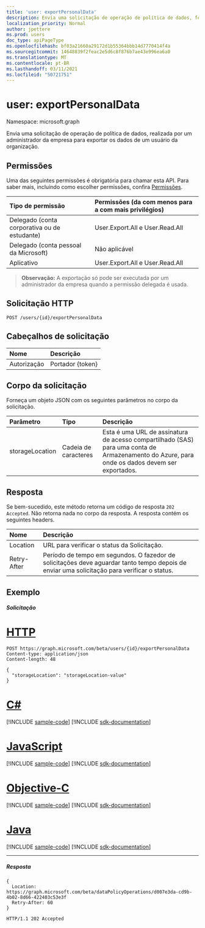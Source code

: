 ```yaml
---
title: 'user: exportPersonalData'
description: Envia uma solicitação de operação de política de dados, feita por um Administrador da Empresa para exportar dados de um usuário organizacional.
localization_priority: Normal
author: jpettere
ms.prod: users
doc_type: apiPageType
ms.openlocfilehash: bf03a21660a29172d1b55364bbb14d7770414f4a
ms.sourcegitcommit: 14648839f2feac2e5d6c8f876b7ae43e996ea6a0
ms.translationtype: MT
ms.contentlocale: pt-BR
ms.lasthandoff: 03/11/2021
ms.locfileid: "50721751"
---
```

# <a name="user-exportpersonaldata"></a>user: exportPersonalData

Namespace: microsoft.graph

Envia uma solicitação de operação de política de dados, realizada por um administrador da empresa para exportar os dados de um usuário da organização.

## <a name="permissions"></a>Permissões
Uma das seguintes permissões é obrigatória para chamar esta API. Para saber mais, incluindo como escolher permissões, confira [Permissões](/graph/permissions-reference).

|Tipo de permissão      | Permissões (da com menos para a com mais privilégios)              |
|:--------------------|:---------------------------------------------------------|
|Delegado (conta corporativa ou de estudante) |  User.Export.All e User.Read.All  |
|Delegado (conta pessoal da Microsoft) |  Não aplicável  |
|Aplicativo | User.Export.All e User.Read.All |

>**Observação:** A exportação só pode ser executada por um administrador da empresa quando a permissão delegada é usada.

## <a name="http-request"></a>Solicitação HTTP
<!-- { "blockType": "ignored" } -->
```http
POST /users/{id}/exportPersonalData

```
## <a name="request-headers"></a>Cabeçalhos de solicitação
| Nome       | Descrição |
|:---------------|:----------|
| Autorização  | Portador {token}|

## <a name="request-body"></a>Corpo da solicitação
Forneça um objeto JSON com os seguintes parâmetros no corpo da solicitação.

| Parâmetro    | Tipo   |Descrição |
|:---------------|:--------|:----------|
|storageLocation|Cadeia de caracteres|Esta é uma URL de assinatura de acesso compartilhado (SAS) para uma conta de Armazenamento do Azure, para onde os dados devem ser exportados.|

## <a name="response"></a>Resposta
Se bem-sucedido, este método retorna um código de resposta `202 Accepted`. Não retorna nada no corpo da resposta. A resposta contém os seguintes headers.

| Nome       | Descrição |
|:---------------|:----------|
| Location  | URL para verificar o status da Solicitação. |
| Retry-After  | Período de tempo em segundos. O fazedor de solicitações deve aguardar tanto tempo depois de enviar uma solicitação para verificar o status. |


## <a name="example"></a>Exemplo
##### <a name="request"></a>Solicitação

# <a name="http"></a>[HTTP](#tab/http)
<!-- {
  "blockType": "request",
  "name": "user_exportpersonaldata"
}-->
```http
POST https://graph.microsoft.com/beta/users/{id}/exportPersonalData
Content-type: application/json
Content-length: 48

{
  "storageLocation": "storageLocation-value"
}
```
# <a name="c"></a>[C#](#tab/csharp)
[!INCLUDE [sample-code](../includes/snippets/csharp/user-exportpersonaldata-csharp-snippets.md)]
[!INCLUDE [sdk-documentation](../includes/snippets/snippets-sdk-documentation-link.md)]

# <a name="javascript"></a>[JavaScript](#tab/javascript)
[!INCLUDE [sample-code](../includes/snippets/javascript/user-exportpersonaldata-javascript-snippets.md)]
[!INCLUDE [sdk-documentation](../includes/snippets/snippets-sdk-documentation-link.md)]

# <a name="objective-c"></a>[Objective-C](#tab/objc)
[!INCLUDE [sample-code](../includes/snippets/objc/user-exportpersonaldata-objc-snippets.md)]
[!INCLUDE [sdk-documentation](../includes/snippets/snippets-sdk-documentation-link.md)]

# <a name="java"></a>[Java](#tab/java)
[!INCLUDE [sample-code](../includes/snippets/java/user-exportpersonaldata-java-snippets.md)]
[!INCLUDE [sdk-documentation](../includes/snippets/snippets-sdk-documentation-link.md)]

---

##### <a name="response"></a>Resposta

```http
{
  Location: https://graph.microsoft.com/beta/dataPolicyOperations/d007e3da-cd9b-4b02-8d66-422403c53e3f
  Retry-After: 60
}
```

<!-- {
  "blockType": "response",
  "truncated": true,
  "@odata.type": "microsoft.graph.none"
} -->
```http
HTTP/1.1 202 Accepted
```

<!-- uuid: 8fcb5dbc-d5aa-4681-8e31-b001d5168d79
2015-10-25 14:57:30 UTC -->
<!-- {
  "type": "#page.annotation",
  "description": "user: exportPersonalData",
  "keywords": "",
  "section": "documentation",
  "tocPath": "",
  "suppressions": [
  ]
}-->


